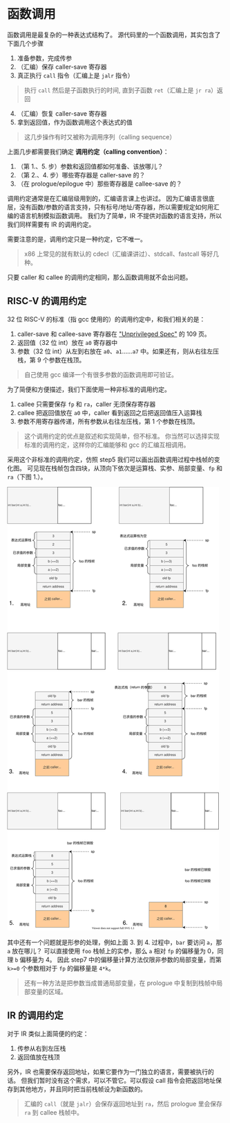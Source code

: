 # 函数调用
函数调用是最复杂的一种表达式结构了。
源代码里的一个函数调用，其实包含了下面几个步骤
1. 准备参数，完成传参
2. （汇编）保存 caller-save 寄存器
3. 真正执行 `call` 指令（汇编上是 `jalr` 指令）
> 执行 `call` 然后是子函数执行的时间, 直到子函数 `ret`（汇编上是 `jr ra`）返回
4. （汇编）恢复 caller-save 寄存器
5. 拿到返回值，作为函数调用这个表达式的值

> 这几步操作有时又被称为调用序列（calling sequence）

上面几步都需要我们确定 **调用约定（calling convention）**：
1. （第 1.、5. 步）参数和返回值都如何准备、该放哪儿？
2. （第 2.、4. 步）哪些寄存器是 caller-save 的？
3. （在 prologue/epilogue 中）那些寄存器是 callee-save 的？

调用约定通常是在汇编层级用到的，汇编语言课上也讲过。
因为汇编语言很底层，没有函数/参数的语言支持，只有标号/地址/寄存器，所以需要规定如何用汇编的语言机制模拟函数调用。
我们为了简单，IR 不提供对函数的语言支持，所以我们同样需要有 IR 的调用约定。

需要注意的是，调用约定只是一种约定，它不唯一。
> x86 上常见的就有默认的 cdecl（汇编课讲过）、stdcall、fastcall 等好几种。

只要 caller 和 callee 的调用约定相同，那么函数调用就不会出问题。

## RISC-V 的调用约定
32 位 RISC-V 的标准（指 gcc 使用的）的调用约定中，和我们相关的是：
1. caller-save 和 callee-save 寄存器在 ["Unprivileged Spec"](../lab0/riscv.md) 的 109 页。
2. 返回值（32 位 int）放在 `a0` 寄存器中
3. 参数（32 位 int）从左到右放在 `a0`、`a1`……`a7` 中。如果还有，则从右往左压栈，第 9 个参数在栈顶。

> 自己使用 gcc 编译一个有很多参数的函数调用即可验证。

为了简便和方便描述，我们下面使用一种非标准的调用约定。
1. callee 只需要保存 `fp` 和 `ra`，caller 无须保存寄存器
2. callee 把返回值放在 `a0` 中，caller 看到返回之后把返回值压入运算栈
3. 参数不用寄存器传递，所有参数从右往左压栈，第 1 个参数在栈顶。

> 这个调用约定的优点是叙述和实现简单，但不标准。
> 你当然可以选择实现标准的调用约定，这样你的汇编能够和 gcc 的汇编互相调用。

采用这个非标准的调用约定，仿照 step5 我们可以画出函数调用过程中栈帧的变化图。
可见现在栈帧包含四块，从顶向下依次是运算栈、实参、局部变量、`fp` 和 `ra`（下图 1.）。

![](./pics/param.svg)

其中还有一个问题就是形参的处理，例如上面 3. 到 4. 过程中，`bar` 要访问 `a`，那 `a` 放在哪儿？
可以直接使用 `foo` 栈帧上的实参，那么 `a` 相对 `fp` 的偏移量为 0，同理 `b` 偏移量为 4。
因此 step7 中的偏移量计算方法仅限非参数的局部变量，而第 `k>=0` 个参数相对于 `fp` 的偏移量是 `4*k`。

> 还有一种方法是把参数当成普通局部变量，在 prologue 中复制到栈帧中局部变量的区域。

## IR 的调用约定
对于 IR 类似上面简便的约定：
1. 传参从右到左压栈
2. 返回值放在栈顶

另外，IR 也需要保存返回地址，如果它要作为一门独立的语言，需要被执行的话。
但我们暂时没有这个需求，可以不管它。可以假设 call 指令会把返回地址保存到其他地方，并且同时把当前栈帧设为新函数的。
> 汇编的 `call`（就是 `jalr`）会保存返回地址到 `ra`，然后 prologue 里会保存 `ra` 到 callee 栈帧中。

